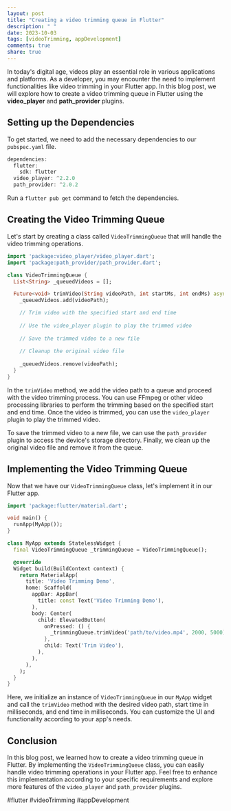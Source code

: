 ```yaml
---
layout: post
title: "Creating a video trimming queue in Flutter"
description: " "
date: 2023-10-03
tags: [videoTrimming, appDevelopment]
comments: true
share: true
---
```


In today's digital age, videos play an essential role in various applications and platforms. As a developer, you may encounter the need to implement functionalities like video trimming in your Flutter app. In this blog post, we will explore how to create a video trimming queue in Flutter using the **video_player** and **path_provider** plugins.

## Setting up the Dependencies
To get started, we need to add the necessary dependencies to our `pubspec.yaml` file.

```dart
dependencies:
  flutter:
    sdk: flutter
  video_player: ^2.2.0
  path_provider: ^2.0.2
```

Run a `flutter pub get` command to fetch the dependencies.

## Creating the Video Trimming Queue
Let's start by creating a class called `VideoTrimmingQueue` that will handle the video trimming operations.

```dart
import 'package:video_player/video_player.dart';
import 'package:path_provider/path_provider.dart';

class VideoTrimmingQueue {
  List<String> _queuedVideos = [];

  Future<void> trimVideo(String videoPath, int startMs, int endMs) async {
    _queuedVideos.add(videoPath);

    // Trim video with the specified start and end time
      
    // Use the video_player plugin to play the trimmed video
      
    // Save the trimmed video to a new file
      
    // Cleanup the original video file
      
    _queuedVideos.remove(videoPath);
  }
}
```

In the `trimVideo` method, we add the video path to a queue and proceed with the video trimming process. You can use FFmpeg or other video processing libraries to perform the trimming based on the specified start and end time. Once the video is trimmed, you can use the `video_player` plugin to play the trimmed video.

To save the trimmed video to a new file, we can use the `path_provider` plugin to access the device's storage directory. Finally, we clean up the original video file and remove it from the queue.

## Implementing the Video Trimming Queue
Now that we have our `VideoTrimmingQueue` class, let's implement it in our Flutter app.

```dart
import 'package:flutter/material.dart';

void main() {
  runApp(MyApp());
}

class MyApp extends StatelessWidget {
  final VideoTrimmingQueue _trimmingQueue = VideoTrimmingQueue();

  @override
  Widget build(BuildContext context) {
    return MaterialApp(
      title: 'Video Trimming Demo',
      home: Scaffold(
        appBar: AppBar(
          title: const Text('Video Trimming Demo'),
        ),
        body: Center(
          child: ElevatedButton(
            onPressed: () {
              _trimmingQueue.trimVideo('path/to/video.mp4', 2000, 5000);
            },
            child: Text('Trim Video'),
          ),
        ),
      ),
    );
  }
}
```

Here, we initialize an instance of `VideoTrimmingQueue` in our `MyApp` widget and call the `trimVideo` method with the desired video path, start time in milliseconds, and end time in milliseconds. You can customize the UI and functionality according to your app's needs.

## Conclusion
In this blog post, we learned how to create a video trimming queue in Flutter. By implementing the `VideoTrimmingQueue` class, you can easily handle video trimming operations in your Flutter app. Feel free to enhance this implementation according to your specific requirements and explore more features of the `video_player` and `path_provider` plugins.

#flutter #videoTrimming #appDevelopment